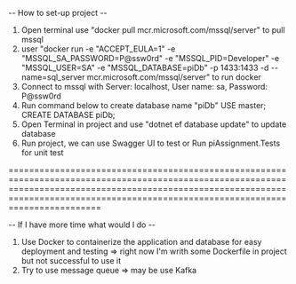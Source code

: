 -- How to set-up project --
1. Open terminal use "docker pull mcr.microsoft.com/mssql/server" to pull  mssql
2. user "docker run -e "ACCEPT_EULA=1" -e "MSSQL_SA_PASSWORD=P@ssw0rd" -e "MSSQL_PID=Developer" -e "MSSQL_USER=SA" -e "MSSQL_DATABASE=piDb" -p 1433:1433 -d --name=sql_server mcr.microsoft.com/mssql/server" to run docker
3. Connect to mssql with Server: localhost, User name: sa, Password: P@ssw0rd
4. Run command below to create database name "piDb"
   USE master;
   CREATE DATABASE piDb;
5. Open Terminal in project and use "dotnet ef database update" to update database
6. Run project, we can use Swagger UI to test or Run piAssignment.Tests for unit test

==========================================================================================================================================================================================================================================

-- If I have more time what would I do --
1. Use Docker to containerize the application and database for easy deployment and testing
   => right now I'm writh some Dockerfile in project but not successful to use it
2. Try to use message queue => may be use Kafka

